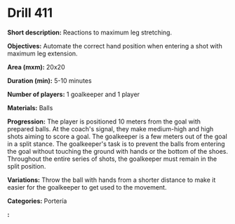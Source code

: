 # Drill 411

**Short description:**
Reactions to maximum leg stretching.

**Objectives:**
Automate the correct hand position when entering a shot with maximum leg extension.

**Area (mxm):**
20x20

**Duration (min):**
5-10 minutes

**Number of players:**
1 goalkeeper and 1 player

**Materials:**
Balls

**Progression:**
The player is positioned 10 meters from the goal with prepared balls. At the coach's signal, they make medium-high and high shots aiming to score a goal. The goalkeeper is a few meters out of the goal in a split stance. The goalkeeper's task is to prevent the balls from entering the goal without touching the ground with hands or the bottom of the shoes. Throughout the entire series of shots, the goalkeeper must remain in the split position.

**Variations:**
Throw the ball with hands from a shorter distance to make it easier for the goalkeeper to get used to the movement.

**Categories:**
Portería

**:**


